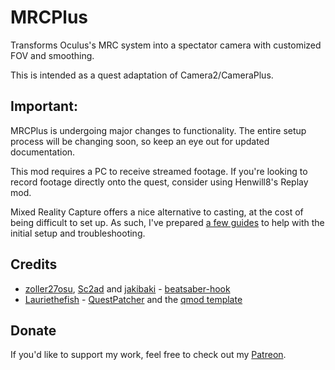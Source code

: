 # MRCPlus
Transforms Oculus's MRC system into a spectator camera with customized FOV and smoothing.

This is intended as a quest adaptation of Camera2/CameraPlus.
## Important:
MRCPlus is undergoing major changes to functionality. The entire setup process will be changing soon, so keep an eye out for updated documentation.

This mod requires a PC to receive streamed footage. If you're looking to record footage directly onto the quest, consider using Henwill8's Replay mod.

Mixed Reality Capture offers a nice alternative to casting, at the cost of being difficult to set up. As such, I've prepared [a few guides](https://github.com/Raemien/MRCPlus/wiki/) to help with the initial setup and troubleshooting.

## Credits

* [zoller27osu](https://github.com/zoller27osu), [Sc2ad](https://github.com/Sc2ad) and [jakibaki](https://github.com/jakibaki) - [beatsaber-hook](https://github.com/sc2ad/beatsaber-hook)
* [Lauriethefish](https://github.com/Lauriethefish) - [QuestPatcher](https://github.com/Lauriethefish/QuestPatcher) and the [qmod template](https://github.com/Lauriethefish/quest-mod-template)

## Donate
If you'd like to support my work, feel free to check out my [Patreon](https://www.patreon.com/Raemien).
